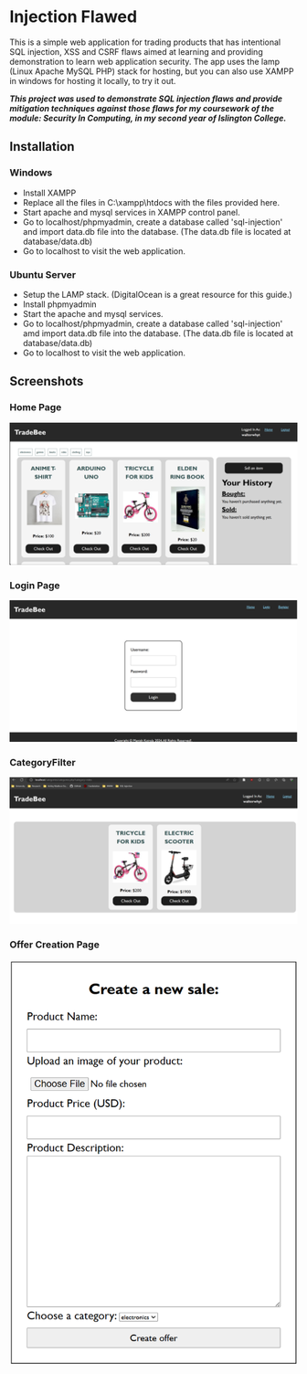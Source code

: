 # Injection Flawed
This is a simple web application for trading products that has intentional SQL injection, XSS and CSRF flaws aimed at learning and providing demonstration to learn web application security. The app uses the lamp (Linux Apache MySQL PHP) stack for hosting, but you can also use XAMPP in windows for hosting it locally, to try it out.

***This project was used to demonstrate SQL injection flaws and provide mitigation techniques against those flaws for my coursework of the module: Security In Computing, in my second year of Islington College.***


## Installation
### Windows
* Install XAMPP
* Replace all the files in C:\\xampp\\htdocs with the files provided here.
* Start apache and mysql services in XAMPP control panel.
* Go to localhost/phpmyadmin, create a database called 'sql-injection' and import data.db file into the database. (The data.db file is located at database/data.db)
* Go to localhost to visit the web application.


### Ubuntu Server
* Setup the LAMP stack. (DigitalOcean is a great resource for this guide.)
* Install phpmyadmin
* Start the apache and mysql services.
* Go to localhost/phpmyadmin, create a database called 'sql-injection' amd import data.db file into the database. (The data.db file is located at database/data.db)
* Go to localhost to visit the web application.

## Screenshots
### Home Page
![Creation Page](./screenshots/home.png)

### Login Page
![Login Page](./screenshots/login.png)

### CategoryFilter
![Category Page](./screenshots/category.png)

### Offer Creation Page
![Offer Creation Page](./screenshots/creation.png)